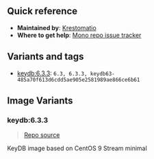 ## Quick reference
- **Maintained by**:
[Krestomatio](https://github.com/krestomatio)
- **Where to get help**:
[Mono repo issue tracker](https://github.com/krestomatio/container_builder/issues)

## Variants and tags
- [keydb:6.3.3](#keydb633): `6.3, 6.3.3, keydb63-485a70f613d6cdd5ae905e2581989ae866ce6b61`


## Image Variants
### keydb:6.3.3
> [Repo source](https://github.com/krestomatio/container_builder/tree/master/keydb/keydb63)

KeyDB image based on CentOS 9 Stream minimal

